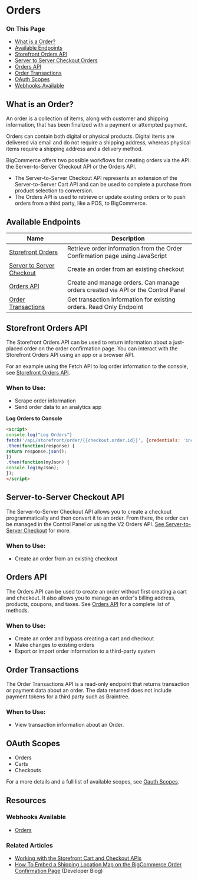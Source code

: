 # Orders
<div class="otp" id="no-index">
	<h3> On This Page </h3>
	<ul>
    		<li><a href="#order-overview_what-is-a-order">What is a Order?</a></li>
    		<li><a href="#order-overview_available-endpoints">Available Endpoints</a></li>
        <li><a href="#order-overview_storefront-orders">Storefront Orders API</a></li>
        <li><a href="#order-overview_server-server-checkout">Server to Server Checkout Orders</a></li>
        <li><a href="#order-overview_v2-orders">Orders API</a></li>
    		<li><a href="#order-overview_transactions">Order Transactions</a></li>
        <li><a href="#order-overview_oauth-scopes">OAuth Scopes</a></li>
        <li><a href="#order-overview_available-webhooks">Webhooks Available</a></li>
	</ul>
</div>



## What is an Order?
An order is a collection of items, along with customer and shipping information, that has been finalized with a payment or attempted payment. 

Orders can contain both digital or physical products. Digital items are delivered via email and do not require a shipping address, whereas physical items require a shipping address and a delivery method. 

BigCommerce offers two possible workflows for creating orders via the API: the Server-to-Server Checkout API or  the Orders API.
* The Server-to-Server Checkout API represents an extension of the Server-to-Server Cart API and can be used to complete a purchase from product selection to conversion.
* The Orders API is used to retrieve or update existing orders or to push orders from a third party, like a POS, to BigCommerce.





## Available Endpoints

| Name | Description |
| -- | -- |
| [Storefront Orders](/api-reference/orders/storefront-orders-api) | Retrieve order information from the Order Confirmation page using JavaScript |
| [Server to Server Checkout](/api-reference/cart-checkout/server-server-checkout-api/checkout/createanorder) | Create an order from an existing checkout |
| [Orders API](/api-reference/orders/orders-api) | Create and manage orders. Can manage orders created via API or the Control Panel |
| [Order Transactions](/api-reference/orders/orders-transactions-api) | Get transaction information for existing orders. Read Only Endpoint |





##  Storefront Orders API 
The Storefront Orders API can be used to return information about a just-placed order on the order confirmation page. You can interact with the Storefront Orders API using an app or a browser API. 

For an example using the Fetch API to log order information to the console, see [Storefront Orders API](https://developer.bigcommerce.com/api-docs/cart-and-checkout/working-sf-apis).

### When to Use:
* Scrape order information
* Send order data to an analytics app


<!--
title: "Log Orders to Console"
subtitle: ""
lineNumbers: true
-->

**Log Orders to Console**
```html
<script>
console.log("Log Orders")
fetch('/api/storefront/order/{{checkout.order.id}}', {credentials: 'include'})
.then(function(response) {
return response.json();
})
.then(function(myJson) {
console.log(myJson);
});
</script>
```





## Server-to-Server Checkout API

The Server-to-Server Checkout API allows you to create a checkout programmatically and then convert it to an order. From there, the order can be managed in the Control Panel or using the V2 Orders API. [See Server-to-Server Checkout](https://developer.bigcommerce.com/api-reference/cart-checkout/server-server-checkout-api/checkout/createanorder) for more.

### When to Use:
* Create an order from an existing checkout






## Orders API
The Orders API can be used to create an order without first creating a cart and checkout. It also allows you to manage an order's billing address, products, coupons, and taxes. See [Orders API](/api-reference/orders/orders-api) for a complete list of methods.

### When to Use: 
* Create an order and bypass creating a cart and checkout
* Make changes to existing orders
* Export or import order information to a third-party system





## Order Transactions
The Order Transactions API is a read-only endpoint that returns transaction or payment data about an order. The data returned does not include payment tokens for a third party such as Braintree. 

### When to Use:
* View transaction information about an Order. 





## OAuth Scopes
- Orders
- Carts
- Checkouts

For a more details and a full list of available scopes, see [Oauth Scopes](/api-docs/getting-started/basics/authentication#authentication_oauth-scopes).





## Resources
### Webhooks Available
- [Orders](/api-docs/getting-started/webhooks/webhook-events#webhook-events_orders)

### Related Articles
- [Working with the Storefront Cart and Checkout APIs](https://developer.bigcommerce.com/api-docs/cart-and-checkout/working-sf-apis)
- [How To Embed a Shipping Location Map on the BigCommerce Order Confirmation Page](https://medium.com/bigcommerce-developer-blog/how-to-embed-a-google-map-on-the-bigcommerce-order-confirmation-page-8264747e654d) (Developer Blog)
